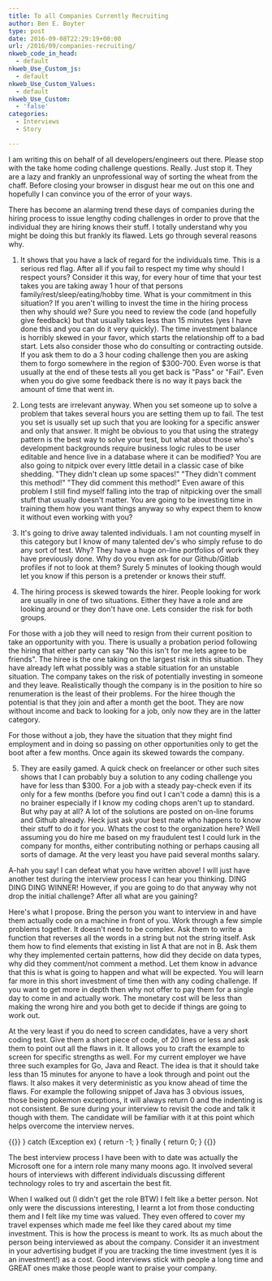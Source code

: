 ```yaml
---
title: To all Companies Currently Recruiting
author: Ben E. Boyter
type: post
date: 2016-09-08T22:29:19+00:00
url: /2016/09/companies-recruiting/
nkweb_code_in_head:
  - default
nkweb_Use_Custom_js:
  - default
nkweb_Use_Custom_Values:
  - default
nkweb_Use_Custom:
  - 'false'
categories:
  - Interviews
  - Story

---
```

I am writing this on behalf of all developers/engineers out there. Please stop with the take home coding challenge questions. Really. Just stop it. They are a lazy and frankly an unprofessional way of sorting the wheat from the chaff. Before closing your browser in disgust hear me out on this one and hopefully I can convince you of the error of your ways.

There has become an alarming trend these days of companies during the hiring process to issue lengthy coding challenges in order to prove that the individual they are hiring knows their stuff. I totally understand why you might be doing this but frankly its flawed. Lets go through several reasons why.

1. It shows that you have a lack of regard for the individuals time. This is a serious red flag. After all if you fail to respect my time why should I respect yours? Consider it this way, for every hour of time that your test takes you are taking away 1 hour of that persons family/rest/sleep/eating/hobby time. What is your commitment in this situation? If you aren't willing to invest the time in the hiring process then why should we? Sure you need to review the code (and hopefully give feedback) but that usually takes less than 15 minutes (yes I have done this and you can do it very quickly). The time investment balance is horribly skewed in your favor, which starts the relationship off to a bad start. Lets also consider those who do consulting or contracting outside. If you ask them to do a 3 hour coding challenge then you are asking them to forgo somewhere in the region of $300-700. Even worse is that usually at the end of these tests all you get back is "Pass" or "Fail". Even when you do give some feedback there is no way it pays back the amount of time that went in.

2. Long tests are irrelevant anyway. When you set someone up to solve a problem that takes several hours you are setting them up to fail. The test you set is usually set up such that you are looking for a specific answer and only that answer. It might be obvious to you that using the strategy pattern is the best way to solve your test, but what about those who's development backgrounds require business logic rules to be user editable and hence live in a database where it can be modified? You are also going to nitpick over every little detail in a classic case of bike shedding. "They didn't clean up some spaces!" "They didn't comment this method!" "They did comment this method!" Even aware of this problem I still find myself falling into the trap of nitpicking over the small stuff that usually doesn't matter. You are going to be investing time in training them how you want things anyway so why expect them to know it without even working with you?

3. It's going to drive away talented individuals. I am not counting myself in this category but I know of many talented dev's who simply refuse to do any sort of test. Why? They have a huge on-line portfolios of work they have previously done. Why do you even ask for our Github/Gitlab profiles if not to look at them? Surely 5 minutes of looking though would let you know if this person is a pretender or knows their stuff.

4. The hiring process is skewed towards the hirer. People looking for work are usually in one of two situations. Either they have a role and are looking around or they don't have one. Lets consider the risk for both groups.

For those with a job they will need to resign from their current position to take an opportunity with you. There is usually a probation period following the hiring that either party can say "No this isn't for me lets agree to be friends". The hiree is the one taking on the largest risk in this situation. They have already left what possibly was a stable situation for an unstable situation. The company takes on the risk of potentially investing in someone and they leave. Realistically though the company is in the position to hire so renumeration is the least of their problems. For the hiree though the potential is that they join and after a month get the boot. They are now without income and back to looking for a job, only now they are in the latter category.

For those without a job, they have the situation that they might find employment and in doing so passing on other opportunities only to get the boot after a few months. Once again its skewed towards the company.

5. They are easily gamed. A quick check on freelancer or other such sites shows that I can probably buy a solution to any coding challenge you have for less than $300. For a job with a steady pay-check even if its only for a few months (before you find out I can't code a damn) this is a no brainer especially if I know my coding chops aren't up to standard. But why pay at all? A lot of the solutions are posted on on-line forums and Github already. Heck just ask your best mate who happens to know their stuff to do it for you. Whats the cost to the organization here? Well assuming you do hire me based on my fraudulent test I could lurk in the company for months, either contributing nothing or perhaps causing all sorts of damage. At the very least you have paid several months salary.

A-hah you say! I can defeat what you have written above! I will just have another test during the interview process I can hear you thinking. DING DING DING WINNER! However, if you are going to do that anyway why not drop the initial challenge? After all what are you gaining?

Here's what I propose. Bring the person you want to interview in and have them actually code on a machine in front of you. Work through a few simple problems together. It doesn't need to be complex. Ask them to write a function that reverses all the words in a string but not the string itself. Ask them how to find elements that existing in list A that are not in B. Ask them why they implemented certain patterns, how did they decide on data types, why did they comment/not comment a method. Let them know in advance that this is what is going to happen and what will be expected. You will learn far more in this short investment of time then with any coding challenge. If you want to get more in depth then why not offer to pay them for a single day to come in and actually work. The monetary cost will be less than making the wrong hire and you both get to decide if things are going to work out.

At the very least if you do need to screen candidates, have a very short coding test. Give them a short piece of code, of 20 lines or less and ask them to point out all the flaws in it. It allows you to craft the example to screen for specific strengths as well. For my current employer we have three such examples for Go, Java and React. The idea is that it should take less than 15 minutes for anyone to have a look through and point out the flaws. It also makes it very deterministic as you know ahead of time the flaws. For example the following snippet of Java has 3 obvious issues, those being pokemon exceptions, it will always return 0 and the indenting is not consistent. Be sure during your interview to revisit the code and talk it though with them. The candidate will be familiar with it at this point which helps overcome the interview nerves.

{{<highlight java>}}
} catch (Exception ex) {
    return -1;
}
finally 
{
    return 0;
}
{{</highlight>}}

The best interview process I have been with to date was actually the Microsoft one for a intern role many many moons ago. It involved several hours of interviews with different individuals discussing different technology roles to try and ascertain the best fit.

When I walked out (I didn't get the role BTW) I felt like a better person. Not only were the discussions interesting, I learnt a lot from those conducting them and I felt like my time was valued. They even offered to cover my travel expenses which made me feel like they cared about my time investment. This is how the process is meant to work. Its as much about the person being interviewed as about the company. Consider it an investment in your advertising budget if you are tracking the time investment (yes it is an investment!) as a cost. Good interviews stick with people a long time and GREAT ones make those people want to praise your company.